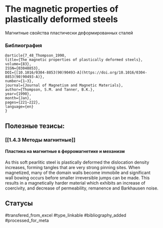 # The magnetic properties of plastically deformed steels
 
Магнитные свойства пластически деформированных сталей

### Библиография
```
@article{7_48_Thompson_1990,
title={The magnetic properties of plastically deformed steels},
volume={83},
ISSN={03048853},
DOI={[10.1016/0304-8853(90)90493-A](https://doi.org/10.1016/0304-8853(90)90493-A)},
number={1–3},
journal={Journal of Magnetism and Magnetic Materials},
author={Thompson, S.M. and Tanner, B.K.},
year={1990},
month={Jan},
pages={221–222},
language={en}
}
```

## Полезные тезисы:
### [[1.4.3 Методы магнитные]]
#### Пластика на магнитные в ферромагнетике и механизм
As this soft pearlitic steel is plastically deformed the dislocation density increases, forming tangles that are very strong pinning sites. When magnetized, many of
the domain walls become immobile and significant wall bowing occurs before smaller irreversible jumps can be made. This results in a magnetically harder material
which exhibits an increase of coercivity, and decrease of permeability, remanence and Barkhausen noise.

## Статусы
#transfered_from_excel 
#type_linkable 
#bibliography_added
#processed_for_meta

